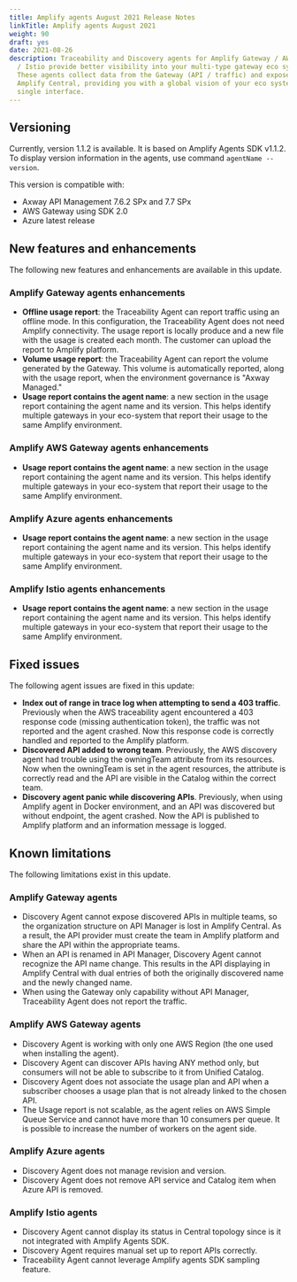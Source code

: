 ```yaml
---
title: Amplify agents August 2021 Release Notes
linkTitle: Amplify agents August 2021
weight: 90
draft: yes
date: 2021-08-26
description: Traceability and Discovery agents for Amplify Gateway / AWS / Azure
  / Istio provide better visibility into your multi-type gateway eco system.
  These agents collect data from the Gateway (API / traffic) and expose it in
  Amplify Central, providing you with a global vision of your eco system from a
  single interface.
---
```


## Versioning

Currently, version 1.1.2 is available. It is based on Amplify Agents SDK v1.1.2.
To display version information in the agents, use command `agentName --version`.

This version is compatible with:

* Axway API Management 7.6.2 SPx and 7.7 SPx
* AWS Gateway using SDK 2.0
* Azure latest release

## New features and enhancements

The following new features and enhancements are available in this update.

### Amplify Gateway agents enhancements

* **Offline usage report**: the Traceability Agent can report traffic using an offline mode. In this configuration, the Traceability Agent does not need Amplify connectivity. The usage report is locally produce and a new file with the usage is created each month. The customer can upload the report to Amplify platform.
* **Volume usage report**: the Traceability Agent can report the volume generated by the Gateway. This volume is automatically reported, along with the usage report, when the environment governance is "Axway Managed."
* **Usage report contains the agent name**: a new section in the usage report containing the agent name and its version. This helps identify multiple gateways in your eco-system that report their usage to the same Amplify environment.

### Amplify AWS Gateway agents enhancements

* **Usage report contains the agent name**: a new section in the usage report containing the agent name and its version. This helps identify multiple gateways in your eco-system that report their usage to the same Amplify environment.

### Amplify Azure agents enhancements

* **Usage report contains the agent name**: a new section in the usage report containing the agent name and its version. This helps identify multiple gateways in your eco-system that report their usage to the same Amplify environment.

### Amplify Istio agents enhancements

* **Usage report contains the agent name**: a new section in the usage report containing the agent name and its version. This helps identify multiple gateways in your eco-system that report their usage to the same Amplify environment.

## Fixed issues

The following agent issues are fixed in this update:

* **Index out of range in trace log when attempting to send a 403 traffic**. Previously when the AWS traceability agent encountered a 403 response code (missing authentication token), the traffic was not reported and the agent crashed. Now this response code is correctly handled and reported to the Amplify platform.
* **Discovered API added to wrong team**. Previously, the AWS discovery agent had trouble using the owningTeam attribute from its resources. Now when the owningTeam is set in the agent resources, the attribute is correctly read and the API are visible in the Catalog within the correct team.
* **Discovery agent panic while discovering APIs**. Previously, when using Amplify agent in Docker environment, and an API was discovered but without endpoint, the agent crashed. Now the API is published to Amplify platform and an information message is logged.

## Known limitations

The following limitations exist in this update.

### Amplify Gateway agents

* Discovery Agent cannot expose discovered APIs in multiple teams, so the organization structure on API Manager is lost in Amplify Central. As a result, the API provider must create the team in Amplify platform and share the API within the appropriate teams.
* When an API is renamed in API Manager, Discovery Agent cannot recognize the API name change. This results in the API displaying in Amplify Central with dual entries of both the originally discovered name and the newly changed name.
* When using the Gateway only capability without API Manager, Traceability Agent does not report the traffic.

### Amplify AWS Gateway agents

* Discovery Agent is working with only one AWS Region (the one used when installing the agent).
* Discovery Agent can discover APIs having ANY method only, but consumers will not be able to subscribe to it from Unified Catalog.
* Discovery Agent does not associate the usage plan and API when a subscriber chooses a usage plan that is not already linked to the chosen API.
* The Usage report is not scalable, as the agent relies on AWS Simple Queue Service and cannot have more than 10 consumers per queue. It is possible to increase the number of workers on the agent side.

### Amplify Azure agents

* Discovery Agent does not manage revision and version.
* Discovery Agent does not remove API service and Catalog item when Azure API is removed.

### Amplify Istio agents

* Discovery Agent cannot display its status in Central topology since is it not integrated with Amplify Agents SDK.
* Discovery Agent requires manual set up to report APIs correctly.
* Traceability Agent cannot leverage Amplify agents SDK sampling feature.
